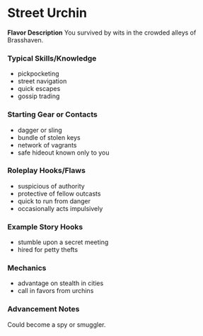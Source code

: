 # Street Urchin

**Flavor Description**
You survived by wits in the crowded alleys of Brasshaven.

### Typical Skills/Knowledge
- pickpocketing
- street navigation
- quick escapes
- gossip trading

### Starting Gear or Contacts
- dagger or sling
- bundle of stolen keys
- network of vagrants
- safe hideout known only to you

### Roleplay Hooks/Flaws
- suspicious of authority
- protective of fellow outcasts
- quick to run from danger
- occasionally acts impulsively

### Example Story Hooks
- stumble upon a secret meeting
- hired for petty thefts

### Mechanics
- advantage on stealth in cities
- call in favors from urchins

### Advancement Notes
Could become a spy or smuggler.

